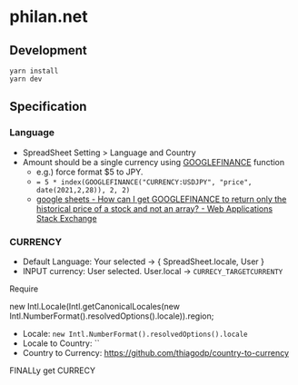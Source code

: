 # philan.net

## Development

    yarn install
    yarn dev

## Specification

### Language

- SpreadSheet Setting > Language and Country
- Amount should be a single currency using [GOOGLEFINANCE](https://support.google.com/docs/answer/3093281?hl=en) function
    - e.g.) force format $5 to JPY.
    - `= 5 * index(GOOGLEFINANCE("CURRENCY:USDJPY", "price", date(2021,2,28)), 2, 2)`
    - [google sheets - How can I get GOOGLEFINANCE to return only the historical price of a stock and not an array? - Web Applications Stack Exchange](https://webapps.stackexchange.com/questions/14725/how-can-i-get-googlefinance-to-return-only-the-historical-price-of-a-stock-and-n)
  
### CURRENCY

- Default Language: Your selected → { SpreadSheet.locale, User }
- INPUT currency: User selected. User.local → `CURRECY_TARGETCURRENTY`

Require

new Intl.Locale(Intl.getCanonicalLocales(new Intl.NumberFormat().resolvedOptions().locale)).region;

- Locale: `new Intl.NumberFormat().resolvedOptions().locale`
- Locale to Country: ``
- Country to Currency: https://github.com/thiagodp/country-to-currency

FINALLy get CURRECY
